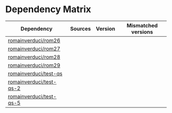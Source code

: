 # Dependency Matrix

Dependency | Sources | Version | Mismatched versions
---------- | ------- | ------- | -------------------
[romainverduci/rom26](https://github.com/romainverduci/rom26.git) |  | []() | 
[romainverduci/rom27](https://github.com/romainverduci/rom27.git) |  | []() | 
[romainverduci/rom28](https://github.com/romainverduci/rom28.git) |  | []() | 
[romainverduci/rom29](https://github.com/romainverduci/rom29.git) |  | []() | 
[romainverduci/test-qs](https://github.com/romainverduci/test-qs.git) |  | []() | 
[romainverduci/test-qs-2](https://github.com/romainverduci/test-qs-2.git) |  | []() | 
[romainverduci/test-qs-5](https://github.com/romainverduci/test-qs-5.git) |  | []() | 
